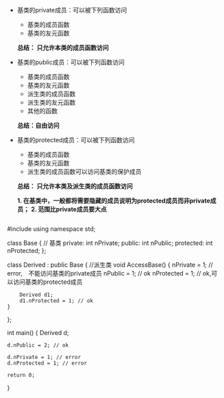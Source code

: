 * 基类的private成员：可以被下列函数访问
  * 基类的成员函数
  * 基类的友元函数
  
   **总结： 只允许本类的成员函数访问**

* 基类的public成员：可以被下列函数访问
  * 基类的成员函数
  * 基类的友元函数
  * 派生类的成员函数
  * 派生类的友元函数
  * 其他的函数
  
  **总结：自由访问**
  
* 基类的protected成员：可以被下列函数访问 
  * 基类的成员函数
  * 基类的友元函数
  * 派生类的成员函数可以访问基类的保护成员
  
  **总结： 只允许本类及派生类的成员函数访问**
  
  **1. 在基类中，一般都将需要隐藏的成员说明为protected成员而非private成员；**
  **2. 范围比private成员要大点**
  
  ```c++
#include <iostream>
using namespace std;


class Base { // 基类
private:
    int nPrivate;
public:
    int nPublic;
protected:
    int nProtected;
};


class Derived : public Base { //派生类
    void AccessBase() {
        nPrivate = 1; // error,　不能访问基类的private成员
        nPublic = 1; // ok
        nProtected = 1; // ok,可以访问基类的protected成员

        Derived d1;
        d1.nProtected = 1; // ok
    }
};


int  main()
{
    Derived d;

    d.nPublic = 2; // ok

    d.nPrivate = 1; // error
    d.nProtected = 1; // error
    
    return 0;
}

  ```
